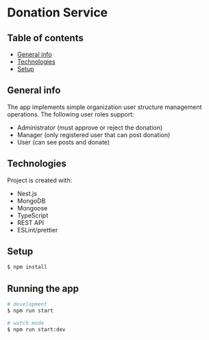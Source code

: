 # Donation Service

## Table of contents
* [General info](#general-info)
* [Technologies](#technologies)
* [Setup](#setup)

## General info
The app implements simple organization user structure management operations.
The following user roles support:

* Administrator (must approve or reject the donation)
* Manager (only registered user that can post donation)
* User (can see posts and donate)

## Technologies
Project is created with:
* Nest.js
* MongoDB
* Mongoose
* TypeScript
* REST API
* ESLint/prettier

## Setup

```bash
$ npm install
```

## Running the app

```bash
# development
$ npm run start

# watch mode
$ npm run start:dev

